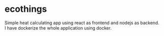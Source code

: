 # ecothings
Simple heat calculating app using react as frontend and nodejs as backend. 
I have dockerize the whole application using docker.
